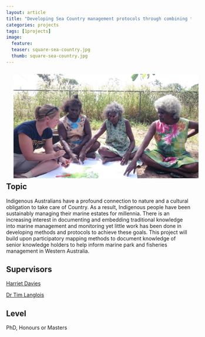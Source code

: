 ```yaml
---
layout: article
title: "Developing Sea Country management protocols through combining traditional ecological knowledge of Indigenous Australians and Western Science"
categories: projects
tags: [1projects]
image:
  feature: 
  teaser: square-sea-country.jpg
  thumb: square-sea-country.jpg
---
```

<img src='/images/sea-country.jpg' align='left' width="700" hspace="20" vspace="10">


## Topic
Indigenous Australians have a profound connection to nature and a cultural obligation to take care of Country. As a result, Indigenous people have been sustainably managing their marine estates for millennia. There is an increasing interest in documenting and embedding traditional knowledge into marine management and monitoring yet little work has been done in developing methods and protocols to achieve these goals. This project will build upon participatory mapping methods to document knowledge of senior knowledge holders to help inform marine park and fisheries management in Western Australia. 

## Supervisors
[Harriet Davies](mailto:harriet.davies@uwa.edu.au)

[Dr Tim Langlois](mailto:tim.langlois@uwa.edu.au)

## Level
PhD, Honours or Masters
